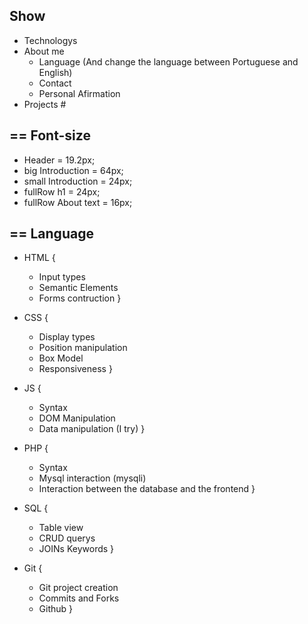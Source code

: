 ## Show
- Technologys 
- About me 
    - Language (And change the language between Portuguese and English)
    - Contact 
    - Personal Afirmation
- Projects #

## == Font-size
- Header = 19.2px;
- big Introduction = 64px;
- small Introduction = 24px;
- fullRow h1 = 24px;
- fullRow About text = 16px;
## == Language
- HTML {
    - Input types
    - Semantic Elements
    - Forms contruction
}
- CSS {
    - Display types
    - Position manipulation
    - Box Model
    - Responsiveness 
}
- JS {
    - Syntax
    - DOM Manipulation
    - Data manipulation (I try)
}


- PHP {
    - Syntax
    - Mysql interaction (mysqli)
    - Interaction between the database and the frontend
}
- SQL {
    - Table view
    - CRUD querys
    - JOINs Keywords
}
- Git {
    - Git project creation
    - Commits and Forks
    - Github
}


 